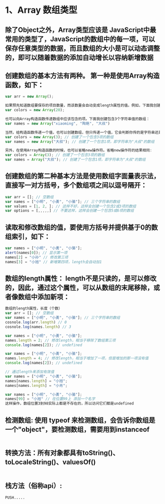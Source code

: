 

# 1、Array 数组类型

## 	除了Object之外，Array类型应该是 JavaScript中最常用的类型了，JavaScript的数组中的每一项，可以保存任意类型的数据，而且数组的大小是可以动态调整的，即可以随着数据的添加自动增长以容纳新增数据

##	创建数组的基本方法有两种。 第一种是使用Array构造函数，如下：

```javascript
var arr = new Array();

如果预先知道数组要保存的项目数量，而该数量会自动变成length属性的值。例如，下面我创建一个length为20的数组
var colors = new Array(20);

也可以向Array构造函数传递数组中应该包含的项。下面我创建包含3个字符串值的数组：
var names = new Array("xiaoming", "陶艳", "大叔")
```

```javascript
当然，给构造函数传递一个值，也可以创建数组，但只传递一个值，它会判断你传的是字符串还是数字，如果是数字，则创建一个所传入数字长度的一个数组，如果传的是字符串，则创建一个包含一个值的数组，如下：
var colors = new Array(3); // 创建了一个包含3项的数组
var names = new Array("大叔"); // 创建了一个包含1项，即字符串为"大叔"的数组
```

```javascript
另外，在使用Array构造函数的时候，也可以省略new操作符。省略new操作符的结果相同:
var colors = Array(3); // 创建了一个包含3项的数组
var names = Array("大叔"); // 创建了一个包含1项，即字符串为"大叔"的数组
```

## 	创建数组的第二种基本方法是使用数组字面量表示法，直接写一对方括号，多个数组项之间以逗号隔开：

```javascript
var arr = []; // 空数组
var names = ["小明", "小勇", "小骆"]; // 三个字符串的数组
var values = [1, 2, ]; // 这样不好，这样会创建一个包含2或3项的数组
var options = [,,,,,] // 不要这样，这样会创建一个包含5或6项的数组
```

## 	读取和修改数组的值，要使用方括号并提供基于0的数组索引，如下：

```javascript
var names = ["小明", "小勇", "小骆"]; 
alert(names[0]); // 显示第一项
names[2] = "小孙" // 修改第三项
names[3] = "小旭" // 新增第四项，length会自动加1
```

##	数组的length属性： length不是只读的，是可以修改的，因此，通过这个属性，可以从数组的末尾移除，或者像数组中添加新项：

```javascript
数组的length属性，长度（个数）
var arr = []; // 空数组
var names = ["小明", "小勇", "小骆"]; // 三个字符串的数组
cosnole.log(arr.length) // 0
cosnole.log(names.length) // 3
```

```javascript
var names = ["小明", "小勇", "小骆"];
names.length = 2; // 修改length，相当于移除了数组第三项
console.log(names[2]); // undefined
```

```javascript
var names = ["小明", "小勇", "小骆"];
names.length = 4; // 修改length，相当于增加了一项，但是增加的那一项没有值
console.log(names[2]); // undefined
```

```javascript
// 通过length来添加有效值
var names = ["小明", "小勇", "小骆"];
names[names.length] = "小旭";
names[names.length] = "小肖";
```

```javascript
var names = ["小明", "小勇", "小骆"];
names[99] = "小旭" // 在位置99上 添加一个名字
这样操作，数组位置3到98实际上都是不存在的，所以访问它们都是undefined
```

## 	检测数组: 使用 typeof 来检测数组，会告诉你数组是一个"object"，要检测数组，需要用到instanceof

```

```

## 	转换方法：所有对象都具有toString()、toLocaleString()、valuesOf()

```

```

## 	栈方法（俗称api）:

```
PUSH.....
```



